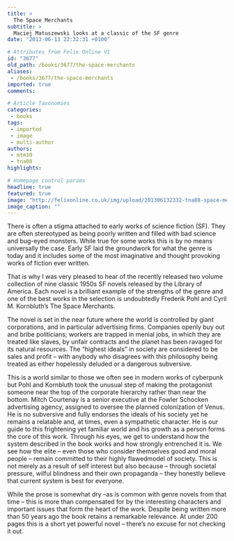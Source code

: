 ```yaml
---
title: >
  The Space Merchants
subtitle: >
  Maciej Matuszewski looks at a classic of the SF genre
date: "2013-06-13 22:32:31 +0100"

# Attributes from Felix Online V1
id: "3677"
old_path: /books/3677/the-space-merchants
aliases:
 - /books/3677/the-space-merchants
imported: true
comments:

# Article Taxonomies
categories:
 - books
tags:
 - imported
 - image
 - multi-author
authors:
 - mtm10
 - tna08
highlights:

# Homepage control params
headline: true
featured: true
image: "http://felixonline.co.uk/img/upload/201306132332-tna08-space-merchants2.jpg"
image_caption: ""
---
```


There is often a stigma attached to early works of science fiction (SF). They are often stereotyped as being poorly written and filled with bad science and bug-eyed monsters. While true for some works this is by no means universally the case. Early SF laid the groundwork for what the genre is today and it includes some of the most imaginative and thought provoking works of fiction ever written.

That is why I was very pleased to hear of the recently released two volume collection of nine classic 1950s SF novels released by the Library of America. Each novel is a brilliant example of the strengths of the genre and one of the best works in the selection is undoubtedly Frederik Pohl and Cyril M. Kornbluth’s The Space Merchants.

The novel is set in the near future where the world is controlled by giant corporations, and in particular advertising firms. Companies openly buy out and bribe politicians; workers are trapped in menial jobs, in which they are treated like slaves, by unfair contracts and the planet has been ravaged for its natural resources. The “highest ideals” in society are considered to be sales and profit – with anybody who disagrees with this philosophy being treated as either hopelessly deluded or a dangerous subversive.

This is a world similar to those we often see in modern works of cyberpunk but Pohl and Kornbluth took the unusual step of making the protagonist someone near the top of the corporate hierarchy rather than near the bottom. Mitch Courtenay is a senior executive at the Fowler Schocken advertising agency, assigned to oversee the planned colonization of Venus. He is no subversive and fully endorses the ideals of his society yet he remains a relatable and, at times, even a sympathetic character. He is our guide to this frightening yet familiar world and his growth as a person forms the core of this work.
 Through his eyes, we get to understand how the system described in the book works and how strongly entrenched it is. We see how the elite – even those who consider themselves good and moral people – remain committed to their highly flawedmodel of society. This is not merely as a result of self interest but also because – through societal pressure, wilful blindness and their own propaganda – they honestly believe that current system is best for everyone.

While the prose is somewhat dry –as is common with genre novels from that time – this is more than compensated for by the interesting characters and important issues that form the heart of the work. Despite being written more than 50 years ago the book retains a remarkable relevance. At under 200 pages this is a short yet powerful novel – there’s no excuse for not checking it out.
